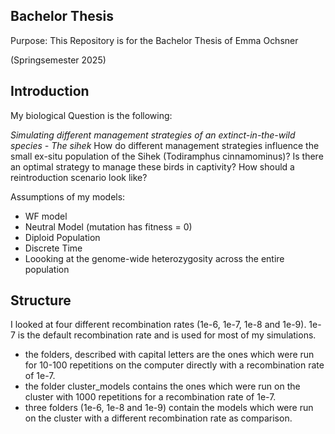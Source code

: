 **Bachelor Thesis**
--------------------------------------------------------------------------------------------------------------------
Purpose: This Repository is for the Bachelor Thesis of Emma Ochsner 

(Springsemester 2025)


**Introduction**
--------------------------------------------------------------------------------------------------------------------
My biological Question is the following: 

*Simulating different management strategies of an extinct-in-the-wild species - The sihek*
How do different management strategies influence the small ex-situ population of the Sihek (Todiramphus cinnamominus)? 
Is there an optimal strategy to manage these birds in captivity? 
How should a reintroduction scenario look like?

Assumptions of my models:
- WF model
- Neutral Model (mutation has fitness = 0)
- Diploid Population
- Discrete Time
- Loooking at the genome-wide heterozygosity across the entire population


**Structure**
--------------------------------------------------------------------------------------------------------------------
I looked at four different recombination rates (1e-6, 1e-7, 1e-8 and 1e-9). 
1e-7 is the default recombination rate and is used for most of my simulations.
- the folders, described with capital letters are the ones which were run for 10-100 repetitions on the computer directly with a recombination rate of 1e-7.
- the folder cluster_models contains the ones which were run on the cluster with 1000 repetitions for a recombination rate of 1e-7.
- three folders (1e-6, 1e-8 and 1e-9) contain the models which were run on the cluster with a different recombination rate as comparison.


